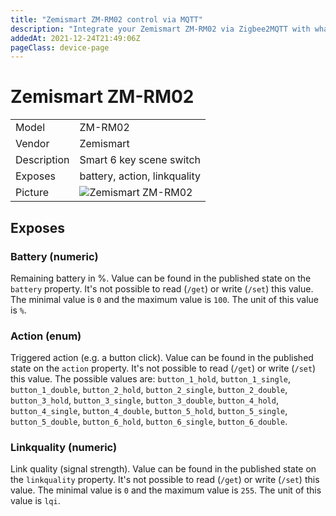 ```yaml
---
title: "Zemismart ZM-RM02 control via MQTT"
description: "Integrate your Zemismart ZM-RM02 via Zigbee2MQTT with whatever smart home infrastructure you are using without the vendors bridge or gateway."
addedAt: 2021-12-24T21:49:06Z
pageClass: device-page
---
```


<!-- !!!! -->
<!-- ATTENTION: This file is auto-generated through docgen! -->
<!-- You can only edit the "Notes"-Section between the two comment lines "Notes BEGIN" and "Notes END". -->
<!-- Do not use h1 or h2 heading within "## Notes"-Section. -->
<!-- !!!! -->

# Zemismart ZM-RM02

|     |     |
|-----|-----|
| Model | ZM-RM02  |
| Vendor  | Zemismart  |
| Description | Smart 6 key scene switch |
| Exposes | battery, action, linkquality |
| Picture | ![Zemismart ZM-RM02](https://www.zigbee2mqtt.io/images/devices/ZM-RM02.jpg) |


<!-- Notes BEGIN: You can edit here. Add "## Notes" headline if not already present. -->


<!-- Notes END: Do not edit below this line -->



## Exposes

### Battery (numeric)
Remaining battery in %.
Value can be found in the published state on the `battery` property.
It's not possible to read (`/get`) or write (`/set`) this value.
The minimal value is `0` and the maximum value is `100`.
The unit of this value is `%`.

### Action (enum)
Triggered action (e.g. a button click).
Value can be found in the published state on the `action` property.
It's not possible to read (`/get`) or write (`/set`) this value.
The possible values are: `button_1_hold`, `button_1_single`, `button_1_double`, `button_2_hold`, `button_2_single`, `button_2_double`, `button_3_hold`, `button_3_single`, `button_3_double`, `button_4_hold`, `button_4_single`, `button_4_double`, `button_5_hold`, `button_5_single`, `button_5_double`, `button_6_hold`, `button_6_single`, `button_6_double`.

### Linkquality (numeric)
Link quality (signal strength).
Value can be found in the published state on the `linkquality` property.
It's not possible to read (`/get`) or write (`/set`) this value.
The minimal value is `0` and the maximum value is `255`.
The unit of this value is `lqi`.

